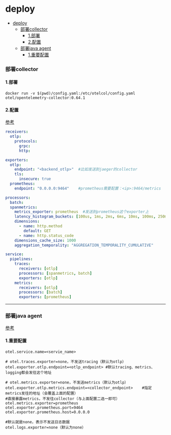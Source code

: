 # deploy

<!-- @import "[TOC]" {cmd="toc" depthFrom=1 depthTo=6 orderedList=false} -->
<!-- code_chunk_output -->

- [deploy](#deploy)
    - [部署collector](#部署collector)
      - [1.部署](#1部署)
      - [2.配置](#2配置)
    - [部署java agent](#部署java-agent)
      - [1.重要配置](#1重要配置)

<!-- /code_chunk_output -->

### 部署collector

#### 1.部署
```shell
docker run -v $(pwd)/config.yaml:/etc/otelcol/config.yaml otel/opentelemetry-collector:0.64.1
```

#### 2.配置

[参考](https://opentelemetry.io/docs/collector/configuration/)

```yaml
receivers:
  otlp:
    protocols:
      grpc:
      http:

exporters:
  otlp:
    endpoint: "<backend_otlp>"  #比如发送到jaeger的collector
    tls:
      insecure: true
  prometheus:
    endpoint: "0.0.0.0:9464"    #prometheus需要配置：<ip>:9464/metrics

processors:
  batch:
  spanmetrics:
    metrics_exporter: prometheus  #发送到prometheus这个exporter上
    latency_histogram_buckets: [100us, 1ms, 2ms, 6ms, 10ms, 100ms, 250ms]
    dimensions:
      - name: http.method
        default: GET
      - name: http.status_code
    dimensions_cache_size: 1000
    aggregation_temporality: "AGGREGATION_TEMPORALITY_CUMULATIVE"

service:
  pipelines:
    traces:
      receivers: [otlp]
      processors: [spanmetrics, batch]
      exporters: [otlp]
    metrics:
      receivers: [otlp]
      processors: [batch]
      exporters: [prometheus]
```

***

### 部署java agent

[参考](https://github.com/open-telemetry/opentelemetry-java/tree/main/sdk-extensions/autoconfigure)

#### 1.重要配置
```shell
otel.service.name=<servie_name>

# otel.traces.exporter=none，不发送tracing（默认为otlp）
otel.exporter.otlp.endpoint=<otlp_endpoint> #默认tracing、metrics、logging都会发往这个地址

# otel.metrics.exporter=none，不发送metrics（默认为otlp）
otel.exporter.otlp.metrics.endpoint=<collector_endpoint>    #指定metrics发往的地址（会覆盖上面的配置）
#直接暴露metrics，不发往collector（与上面配置二选一即可）
otel.metrics.exporter=prometheus
otel.exporter.prometheus.port=9464
otel.exporter.prometheus.host=0.0.0.0

#默认就是none，表示不发送日志数据
otel.logs.exporter=none（默认为none）
```
